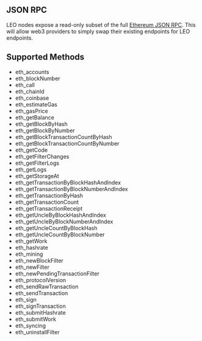 ## JSON RPC

LEO nodes expose a read-only subset of the full [Ethereum JSON RPC](https://ethereum.org/en/developers/docs/apis/json-rpc/). This will allow web3 providers to simply swap their existing endpoints for LEO endpoints.

## Supported Methods

- eth_accounts
- eth_blockNumber
- eth_call
- eth_chainId
- eth_coinbase
- eth_estimateGas
- eth_gasPrice
- eth_getBalance
- eth_getBlockByHash
- eth_getBlockByNumber
- eth_getBlockTransactionCountByHash
- eth_getBlockTransactionCountByNumber
- eth_getCode
- eth_getFilterChanges
- eth_getFilterLogs
- eth_getLogs
- eth_getStorageAt
- eth_getTransactionByBlockHashAndIndex
- eth_getTransactionByBlockNumberAndIndex
- eth_getTransactionByHash
- eth_getTransactionCount
- eth_getTransactionReceipt
- eth_getUncleByBlockHashAndIndex
- eth_getUncleByBlockNumberAndIndex
- eth_getUncleCountByBlockHash
- eth_getUncleCountByBlockNumber
- eth_getWork
- eth_hashrate
- eth_mining
- eth_newBlockFilter
- eth_newFilter
- eth_newPendingTransactionFilter
- eth_protocolVersion
- eth_sendRawTransaction
- eth_sendTransaction
- eth_sign
- eth_signTransaction
- eth_submitHashrate
- eth_submitWork
- eth_syncing
- eth_uninstallFilter
